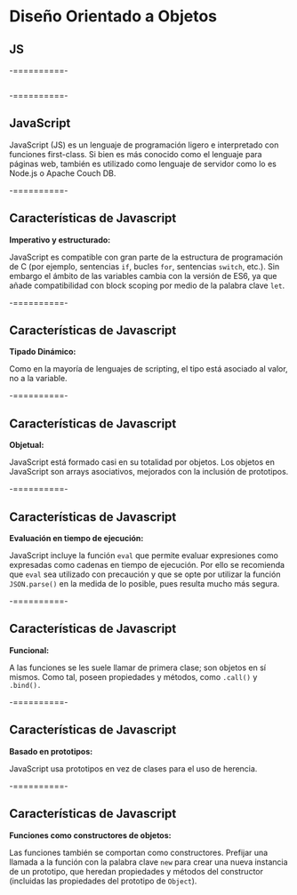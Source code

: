 # Diseño Orientado a Objetos
## JS

-==========-

<div class="image">
  <img class="no-border" data-src="img/04-01.jpg"/>
</div>

-==========-

## JavaScript

JavaScript (JS) es un lenguaje de programación ligero e interpretado con funciones first-class. Si bien es más conocido como el lenguaje para páginas web, también es utilizado como lenguaje de servidor como lo es Node.js o Apache Couch DB.

-==========-

## Características de Javascript

**Imperativo y estructurado:**

JavaScript es compatible con gran parte de la estructura de programación de C (por ejemplo, sentencias `if`, bucles `for`, sentencias `switch`, etc.). Sin embargo el ámbito de las variables cambia con la versión de ES6, ya que añade compatibilidad con block scoping por medio de la palabra clave `let`.

-==========-

## Características de Javascript

**Tipado Dinámico:**

Como en la mayoría de lenguajes de scripting, el tipo está asociado al valor, no a la variable.

-==========-

## Características de Javascript

**Objetual:**

JavaScript está formado casi en su totalidad por objetos. Los objetos en JavaScript son arrays asociativos, mejorados con la inclusión de prototipos.

-==========-

## Características de Javascript

**Evaluación en tiempo de ejecución:**

JavaScript incluye la función `eval` que permite evaluar expresiones como expresadas como cadenas en tiempo de ejecución. Por ello se recomienda que `eval` sea utilizado con precaución y que se opte por utilizar la función `JSON.parse()` en la medida de lo posible, pues resulta mucho más segura.

-==========-

## Características de Javascript

**Funcional:**

A las funciones se les suele llamar de primera clase; son objetos en sí mismos. Como tal, poseen propiedades y métodos, como `.call()` y `.bind().`

-==========-

## Características de Javascript

**Basado en prototipos:**

JavaScript usa prototipos en vez de clases para el uso de herencia.

-==========-

## Características de Javascript

**Funciones como constructores de objetos:**

Las funciones también se comportan como constructores. Prefijar una llamada a la función con la palabra clave `new` para crear una nueva instancia de un prototipo, que heredan propiedades y métodos del constructor (incluidas las propiedades del prototipo de `Object`).
